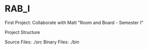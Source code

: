 RAB_I
=====

First Project: Collaborate with Matt
"Room and Board - Semester I"

Project Structure

Source Files: ./src
Binary Files: ./bin

